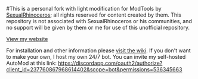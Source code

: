 #This is a personal fork with light modification for ModTools by [SexualRhinoceros](https://github.com/sexualrhinoceros); all rights reserved for content created by them. This repository is not associated with SexualRhinoceros or his communities, and no support will be given by them or me for use of this unofficial repository.

[View my website](http://bennystudios.com)


For installation and other information please [visit the wiki](https://github.com/MattBSG/ModTools/wiki). 
If you don't want to make your own, I host my own 24/7 bot. You can invite my self-hosted AutoMod at this link: https://discordapp.com/oauth2/authorize?client_id=237760867968614402&scope=bot&permissions=536345663
